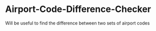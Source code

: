 # Airport-Code-Difference-Checker
Will be useful to find the difference between two sets of airport codes
